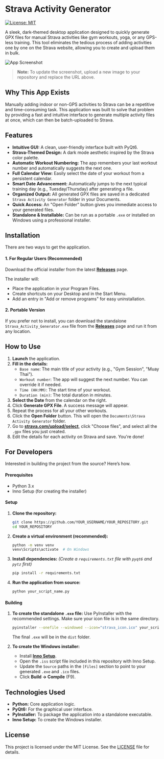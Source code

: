 # Strava Activity Generator

[![License: MIT](https://img.shields.io/badge/License-MIT-orange.svg)](https://opensource.org/licenses/MIT)

A sleek, dark-themed desktop application designed to quickly generate GPX files for manual Strava activities like gym workouts, yoga, or any GPS-less training. This tool eliminates the tedious process of adding activities one by one on the Strava website, allowing you to create and upload them in bulk.

![App Screenshot]([https://raw.githubusercontent.com/Kratax/strava-activity-generator/main/screenshot.png](https://github.com/gitzakratami/strava_activity_generator/blob/main/screenshots/scr1.png))
> **Note:** To update the screenshot, upload a new image to your repository and replace the URL above.

## Why This App Exists

Manually adding indoor or non-GPS activities to Strava can be a repetitive and time-consuming task. This application was built to solve that problem by providing a fast and intuitive interface to generate multiple activity files at once, which can then be batch-uploaded to Strava.

## Features

-   **Intuitive GUI:** A clean, user-friendly interface built with PyQt6.
-   **Strava-Themed Design:** A dark mode aesthetic inspired by the Strava color palette.
-   **Automatic Workout Numbering:** The app remembers your last workout number and automatically suggests the next one.
-   **Full Calendar View:** Easily select the date of your workout from a persistent calendar.
-   **Smart Date Advancement:** Automatically jumps to the next typical training day (e.g., Tuesday/Thursday) after generating a file.
-   **Organized Output:** All generated GPX files are saved in a dedicated `Strava Activity Generator` folder in your Documents.
-   **Quick Access:** An "Open Folder" button gives you immediate access to your generated files.
-   **Standalone & Installable:** Can be run as a portable `.exe` or installed on Windows using a professional installer.

## Installation

There are two ways to get the application.

#### 1. For Regular Users (Recommended)

Download the official installer from the latest **[Releases](https://github.com/YOUR_USERNAME/YOUR_REPOSITORY/releases)** page.

The installer will:
-   Place the application in your Program Files.
-   Create shortcuts on your Desktop and in the Start Menu.
-   Add an entry in "Add or remove programs" for easy uninstallation.

#### 2. Portable Version

If you prefer not to install, you can download the standalone `Strava_Activity_Generator.exe` file from the **[Releases](https://github.com/YOUR_USERNAME/YOUR_REPOSITORY/releases)** page and run it from any location.

## How to Use

1.  **Launch** the application.
2.  **Fill in the details:**
    -   `Base name`: The main title of your activity (e.g., "Gym Session", "Muay Thai").
    -   `Workout number`: The app will suggest the next number. You can override it if needed.
    -   `Time (HH:MM)`: The start time of your workout.
    -   `Duration (min)`: The total duration in minutes.
3.  **Select the Date** from the calendar on the right.
4.  Click **Generate GPX File**. A success message will appear.
5.  Repeat the process for all your other workouts.
6.  Click the **Open Folder** button. This will open the `Documents\Strava Activity Generator` folder.
7.  Go to [**strava.com/upload/select**](https://strava.com/upload/select), click "Choose files", and select all the `.gpx` files you just created.
8.  Edit the details for each activity on Strava and save. You're done!

## For Developers

Interested in building the project from the source? Here’s how.

#### Prerequisites

-   Python 3.x
-   Inno Setup (for creating the installer)

#### Setup

1.  **Clone the repository:**
    ```bash
    git clone https://github.com/YOUR_USERNAME/YOUR_REPOSITORY.git
    cd YOUR_REPOSITORY
    ```

2.  **Create a virtual environment (recommended):**
    ```bash
    python -m venv venv
    venv\Scripts\activate  # On Windows
    ```

3.  **Install dependencies:**
    *(Create a `requirements.txt` file with `pyqt6` and `pytz` first)*
    ```bash
    pip install -r requirements.txt
    ```

4.  **Run the application from source:**
    ```bash
    python your_script_name.py
    ```

#### Building

1.  **To create the standalone `.exe` file:**
    Use PyInstaller with the recommended settings. Make sure your icon file is in the same directory.
    ```bash
    pyinstaller --onefile --windowed --icon="strava_icon.ico" your_script_name.py
    ```
    The final `.exe` will be in the `dist` folder.

2.  **To create the Windows installer:**
    -   Install **[Inno Setup](https://jrsoftware.org/isdl.php)**.
    -   Open the `.iss` script file included in this repository with Inno Setup.
    -   Update the `Source` paths in the `[Files]` section to point to your generated `.exe` and `.ico` files.
    -   Click **Build -> Compile** (F9).

## Technologies Used

-   **Python:** Core application logic.
-   **PyQt6:** For the graphical user interface.
-   **PyInstaller:** To package the application into a standalone executable.
-   **Inno Setup:** To create the Windows installer.

## License

This project is licensed under the MIT License. See the [LICENSE](LICENSE) file for details.
